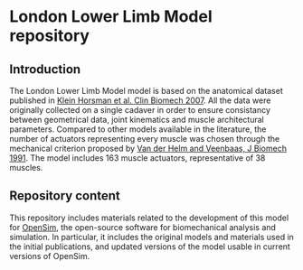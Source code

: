 # London Lower Limb Model repository

## Introduction
The London Lower Limb Model model is based on the anatomical dataset published in [Klein Horsman et al. Clin Biomech 2007](https://doi.org/10.1016/j.clinbiomech.2006.10.003). All the data were originally collected on a single cadaver in order to ensure consistancy between geometrical data, joint kinematics and muscle architectural parameters. Compared to other models available in the literature, the number of actuators representing every muscle was chosen through the mechanical criterion proposed by [Van der Helm and Veenbaas, J Biomech 1991](https://doi.org/10.1016/0021-9290(91)90007-a). The model includes 163 muscle actuators, representative of 38 muscles.

## Repository content
This repository includes materials related to the development of this model for [OpenSim](https://simtk.org/projects/opensim), the open-source software for biomechanical analysis and simulation. In particular, it includes the original models and materials used in the initial publications, and updated versions of the model usable in current versions of OpenSim.
